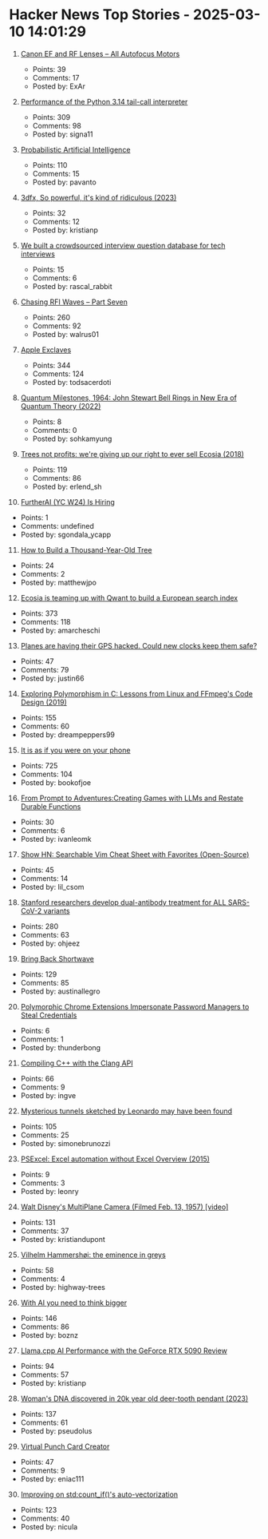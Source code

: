 # Hacker News Top Stories - 2025-03-10 14:01:29

1. [Canon EF and RF Lenses – All Autofocus Motors](https://exclusivearchitecture.com/03-technical-articles-CLT-12-autofocus-systems.html)
   - Points: 39
   - Comments: 17
   - Posted by: ExAr

2. [Performance of the Python 3.14 tail-call interpreter](https://blog.nelhage.com/post/cpython-tail-call/)
   - Points: 309
   - Comments: 98
   - Posted by: signa11

3. [Probabilistic Artificial Intelligence](https://arxiv.org/abs/2502.05244)
   - Points: 110
   - Comments: 15
   - Posted by: pavanto

4. [3dfx, So powerful, it's kind of ridiculous (2023)](https://www.abortretry.fail/p/so-powerful-its-kind-of-ridiculous)
   - Points: 32
   - Comments: 12
   - Posted by: kristianp

5. [We built a crowdsourced interview question database for tech interviews](https://www.interviewdb.io)
   - Points: 15
   - Comments: 6
   - Posted by: rascal_rabbit

6. [Chasing RFI Waves – Part Seven](https://raoulpop.com/2012/04/15/chasing-rfi-waves-part-seven/)
   - Points: 260
   - Comments: 92
   - Posted by: walrus01

7. [Apple Exclaves](https://randomaugustine.medium.com/on-apple-exclaves-d683a2c37194)
   - Points: 344
   - Comments: 124
   - Posted by: todsacerdoti

8. [Quantum Milestones, 1964: John Stewart Bell Rings in New Era of Quantum Theory (2022)](https://physics.aps.org/articles/v18/53)
   - Points: 8
   - Comments: 0
   - Posted by: sohkamyung

9. [Trees not profits: we're giving up our right to ever sell Ecosia (2018)](https://blog.ecosia.org/trees-not-profits/)
   - Points: 119
   - Comments: 86
   - Posted by: erlend_sh

10. [FurtherAI (YC W24) Is Hiring](https://www.ycombinator.com/companies/furtherai/jobs)
   - Points: 1
   - Comments: undefined
   - Posted by: sgondala_ycapp

11. [How to Build a Thousand-Year-Old Tree](https://www.noemamag.com/how-to-build-a-thousand-year-old-tree/)
   - Points: 24
   - Comments: 2
   - Posted by: matthewjpo

12. [Ecosia is teaming up with Qwant to build a European search index](https://blog.ecosia.org/eusp/)
   - Points: 373
   - Comments: 118
   - Posted by: amarcheschi

13. [Planes are having their GPS hacked. Could new clocks keep them safe?](https://www.bbc.com/news/articles/cq6yg204pvmo)
   - Points: 47
   - Comments: 79
   - Posted by: justin66

14. [Exploring Polymorphism in C: Lessons from Linux and FFmpeg's Code Design (2019)](https://leandromoreira.com/2019/08/02/linux-ffmpeg-source-internals-a-good-software-design/)
   - Points: 155
   - Comments: 60
   - Posted by: dreampeppers99

15. [It is as if you were on your phone](https://pippinbarr.com/it-is-as-if-you-were-on-your-phone/info/)
   - Points: 725
   - Comments: 104
   - Posted by: bookofjoe

16. [From Prompt to Adventures:Creating Games with LLMs and Restate Durable Functions](https://restate.dev/blog/from-prompt-to-adventures-creating-games-with-llms-and-restates-durable-functions/)
   - Points: 30
   - Comments: 6
   - Posted by: ivanleomk

17. [Show HN: Searchable Vim Cheat Sheet with Favorites (Open-Source)](https://nvim-cheatsheet.vercel.app/)
   - Points: 45
   - Comments: 14
   - Posted by: lil_csom

18. [Stanford researchers develop dual-antibody treatment for ALL SARS-CoV-2 variants](https://www.science.org/doi/10.1126/scitranslmed.adq5720)
   - Points: 280
   - Comments: 63
   - Posted by: ohjeez

19. [Bring Back Shortwave](https://www.spectator.co.uk/article/bring-back-shortwave/)
   - Points: 129
   - Comments: 85
   - Posted by: austinallegro

20. [Polymorphic Chrome Extensions Impersonate Password Managers to Steal Credentials](https://cyberinsider.com/polymorphic-chrome-extensions-impersonate-password-managers-to-steal-credentials/)
   - Points: 6
   - Comments: 1
   - Posted by: thunderbong

21. [Compiling C++ with the Clang API](https://maskray.me/blog/2025-03-09-compiling-c++-with-clang-api)
   - Points: 66
   - Comments: 9
   - Posted by: ingve

22. [Mysterious tunnels sketched by Leonardo may have been found](https://www.cnn.com/2025/03/01/science/leonardo-da-vinci-sforza-castle-tunnels/index.html)
   - Points: 105
   - Comments: 25
   - Posted by: simonebrunozzi

23. [PSExcel: Excel automation without Excel Overview (2015)](http://ramblingcookiemonster.github.io/PSExcel-Intro/)
   - Points: 9
   - Comments: 3
   - Posted by: leonry

24. [Walt Disney's MultiPlane Camera (Filmed Feb. 13, 1957) [video]](https://www.youtube.com/watch?v=3YIR39KeJMk)
   - Points: 131
   - Comments: 37
   - Posted by: kristiandupont

25. [Vilhelm Hammershøi: the eminence in greys](https://www.richardmorris.org/blog-1-1/vilhelm-hammershi-the-eminence-in-greys)
   - Points: 58
   - Comments: 4
   - Posted by: highway-trees

26. [With AI you need to think bigger](https://rodyne.com/?p=1828)
   - Points: 146
   - Comments: 86
   - Posted by: boznz

27. [Llama.cpp AI Performance with the GeForce RTX 5090 Review](https://www.phoronix.com/review/nvidia-rtx5090-llama-cpp)
   - Points: 94
   - Comments: 57
   - Posted by: kristianp

28. [Woman's DNA discovered in 20k year old deer-tooth pendant (2023)](https://www.cbc.ca/radio/quirks/pendant-ancient-dna-1.6832580)
   - Points: 137
   - Comments: 61
   - Posted by: pseudolus

29. [Virtual Punch Card Creator](https://www.masswerk.at/keypunch/)
   - Points: 47
   - Comments: 9
   - Posted by: eniac111

30. [Improving on std:count_if()'s auto-vectorization](https://nicula.xyz/2025/03/08/improving-stdcountif-vectorization.html)
   - Points: 123
   - Comments: 40
   - Posted by: nicula

